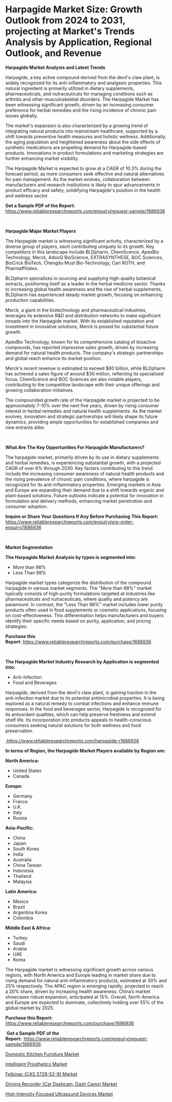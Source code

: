 <p><h1>Harpagide Market Size: Growth Outlook from 2024 to 2031, projecting at Market's Trends Analysis by Application, Regional Outlook, and Revenue</h1></p><p><strong>Harpagide Market Analysis and Latest Trends</strong></p>
<p><p>Harpagide, a key active compound derived from the devil's claw plant, is widely recognized for its anti-inflammatory and analgesic properties. This natural ingredient is primarily utilized in dietary supplements, pharmaceuticals, and nutraceuticals for managing conditions such as arthritis and other musculoskeletal disorders. The Harpagide Market has been witnessing significant growth, driven by an increasing consumer preference for herbal remedies and the rising incidence of chronic pain issues globally.</p><p>The market's expansion is also characterized by a growing trend of integrating natural products into mainstream healthcare, supported by a shift towards preventive health measures and holistic wellness. Additionally, the aging population and heightened awareness about the side effects of synthetic medications are propelling demand for Harpagide-based products. Innovations in product formulations and marketing strategies are further enhancing market visibility.</p><p>The Harpagide Market is expected to grow at a CAGR of 10.3% during the forecast period, as more consumers seek effective and natural alternatives for pain management. As the market evolves, collaboration between manufacturers and research institutions is likely to spur advancements in product efficacy and safety, solidifying Harpagide's position in the health and wellness sector.</p></p>
<p><strong>Get a Sample PDF of the Report:&nbsp;</strong> <a href="https://www.reliableresearchreports.com/enquiry/request-sample/1686936?utm_campaign=41&utm_medium=2&utm_source=Github&utm_content=ia&utm_term=31122024&utm_id=harpagide">https://www.reliableresearchreports.com/enquiry/request-sample/1686936</a></p>
<p>&nbsp;</p>
<p><strong>Harpagide Major Market Players</strong></p>
<p><p>The Harpagide market is witnessing significant activity, characterized by a diverse group of players, each contributing uniquely to its growth. Key competitors in this landscape include BLDpharm, ChemScence, ApexBio Technology, Merck, AdooQ BioScience, EXTRASYNTHESE, BOC Sciences, BioCrick BioTech, Chengdu Must Bio-Technology, Carl ROTH, and Pharmaffiliates.</p><p>BLDpharm specializes in sourcing and supplying high-quality botanical extracts, positioning itself as a leader in the herbal medicine sector. Thanks to increasing global health awareness and the rise of herbal supplements, BLDpharm has experienced steady market growth, focusing on enhancing production capabilities.</p><p>Merck, a giant in the biotechnology and pharmaceutical industries, leverages its extensive R&D and distribution networks to make significant inroads into the Harpagide market. With its established reputation and investment in innovative solutions, Merck is poised for substantial future growth.</p><p>ApexBio Technology, known for its comprehensive catalog of bioactive compounds, has reported impressive sales growth, driven by increasing demand for natural health products. The company's strategic partnerships and global reach enhance its market position.</p><p>Merck's recent revenue is estimated to exceed $60 billion, while BLDpharm has achieved a sales figure of around $30 million, reflecting its specialized focus. ChemScence and BOC Sciences are also notable players, contributing to the competitive landscape with their unique offerings and growing collaboration initiatives.</p><p>The compounded growth rate of the Harpagide market is projected to be approximately 7-10% over the next five years, driven by rising consumer interest in herbal remedies and natural health supplements. As the market evolves, innovation and strategic partnerships will likely shape its future dynamics, providing ample opportunities for established companies and new entrants alike.</p></p>
<p>&nbsp;</p>
<p><strong>What Are The Key Opportunities For Harpagide Manufacturers?</strong></p>
<p><p>The harpagide market, primarily driven by its use in dietary supplements and herbal remedies, is experiencing substantial growth, with a projected CAGR of over 6% through 2030. Key factors contributing to this trend include the increasing consumer awareness of natural health products and the rising prevalence of chronic pain conditions, where harpagide is recognized for its anti-inflammatory properties. Emerging markets in Asia and Europe are expanding their demand due to a shift towards organic and plant-based solutions. Future outlooks indicate a potential for innovation in formulation and delivery methods, enhancing market penetration and consumer adoption.</p></p>
<p><strong>Inquire or Share Your Questions If Any Before Purchasing This Report:</strong> <a href="https://www.reliableresearchreports.com/enquiry/pre-order-enquiry/1686936?utm_campaign=41&utm_medium=2&utm_source=Github&utm_content=ia&utm_term=31122024&utm_id=harpagide">https://www.reliableresearchreports.com/enquiry/pre-order-enquiry/1686936</a></p>
<p>&nbsp;</p>
<p><strong>Market Segmentation</strong></p>
<p><strong>The Harpagide Market Analysis by types is segmented into:</strong></p>
<p><ul><li>More than 98%</li><li>Less Than 98%</li></ul></p>
<p><p>Harpagide market types categorize the distribution of the compound harpagide in various market segments. The "More than 98%" market typically consists of high-purity formulations targeted at industries like pharmaceuticals and nutraceuticals, where quality and potency are paramount. In contrast, the "Less Than 98%" market includes lower purity products often used in food supplements or cosmetic applications, focusing on cost-effectiveness. This differentiation helps manufacturers and buyers identify their specific needs based on purity, application, and pricing strategies.</p></p>
<p><strong>Purchase this Report:&nbsp;</strong><a href="https://www.reliableresearchreports.com/purchase/1686936?utm_campaign=41&utm_medium=2&utm_source=Github&utm_content=ia&utm_term=31122024&utm_id=harpagide">https://www.reliableresearchreports.com/purchase/1686936</a></p>
<p>&nbsp;</p>
<p><strong>The Harpagide Market Industry Research by Application is segmented into:</strong></p>
<p><ul><li>Anti-Infection</li><li>Food and Beverages</li></ul></p>
<p><p>Harpagide, derived from the devil's claw plant, is gaining traction in the anti-infection market due to its potential antimicrobial properties. It is being explored as a natural remedy to combat infections and enhance immune responses. In the food and beverages sector, Harpagide is recognized for its antioxidant qualities, which can help preserve freshness and extend shelf life. Its incorporation into products appeals to health-conscious consumers seeking natural solutions for both wellness and food preservation.</p></p>
<p><a href="https://www.reliableresearchreports.com/harpagide-r1686936?utm_campaign=41&utm_medium=2&utm_source=Github&utm_content=ia&utm_term=31122024&utm_id=harpagide">&nbsp;https://www.reliableresearchreports.com/harpagide-r1686936</a></p>
<p><strong>In terms of Region, the Harpagide Market Players available by Region are:</strong></p>
<p>
    <p> <strong> North America: </strong>
        <ul>
            <li>United States</li>
            <li>Canada</li>
        </ul>
        </p> 
    <p> <strong> Europe: </strong>
        <ul>
            <li>Germany</li>
            <li>France</li>
            <li>U.K.</li>
            <li>Italy</li>
            <li>Russia</li>
        </ul>
        </p> 
    <p> <strong> Asia-Pacific: </strong>
        <ul>
            <li>China</li>
            <li>Japan</li>
            <li>South Korea</li>
            <li>India</li>
            <li>Australia</li>
            <li>China Taiwan</li>
            <li>Indonesia</li>
            <li>Thailand</li>
            <li>Malaysia</li>
        </ul>
        </p> 
    <p> <strong> Latin America: </strong>
        <ul>
            <li>Mexico</li>
            <li>Brazil</li>
            <li>Argentina Korea</li>
            <li>Colombia</li>
        </ul>
        </p> 
    <p> <strong> Middle East & Africa: </strong>
        <ul>
            <li>Turkey</li>
            <li>Saudi</li>
            <li>Arabia</li>
            <li>UAE</li>
            <li>Korea</li>
        </ul>
    </p>
    </p>
<p><p>The Harpagide market is witnessing significant growth across various regions, with North America and Europe leading in market share due to rising demand for natural anti-inflammatory products, estimated at 30% and 25% respectively. The APAC region is emerging rapidly, projected to reach a 20% share, driven by increasing health awareness. China’s market showcases robust expansion, anticipated at 15%. Overall, North America and Europe are expected to dominate, collectively holding over 55% of the global market by 2025.</p></p>
<p><strong>Purchase this Report: </strong><a href="https://www.reliableresearchreports.com/purchase/1686936?utm_campaign=41&utm_medium=2&utm_source=Github&utm_content=ia&utm_term=31122024&utm_id=harpagide">https://www.reliableresearchreports.com/purchase/1686936</a></p>
<p>&nbsp;<strong>Get a Sample PDF of the Report:&nbsp;&nbsp;</strong><a href="https://www.reliableresearchreports.com/enquiry/request-sample/1686936?utm_campaign=41&utm_medium=2&utm_source=Github&utm_content=ia&utm_term=31122024&utm_id=harpagide">https://www.reliableresearchreports.com/enquiry/request-sample/1686936</a></p>
<p><strong></strong></p>
<p><p><a href="https://github.com/sca704osol/Market-Research-Report-List-1/blob/main/domestic-kitchen-furniture-market.md?utm_campaign=41&utm_medium=2&utm_source=Github&utm_content=ia&utm_term=31122024&utm_id=harpagide">Domestic Kitchen Furniture Market</a></p><p><a href="https://github.com/kbollin866/Market-Research-Report-List-1/blob/main/intelligent-prosthetics-market.md?utm_campaign=41&utm_medium=2&utm_source=Github&utm_content=ia&utm_term=31122024&utm_id=harpagide">Intelligent Prosthetics Market</a></p><p><a href="https://github.com/janraimondo83/Market-Research-Report-List-1/blob/main/felbinac-cas-5728-52-9-market.md?utm_campaign=41&utm_medium=2&utm_source=Github&utm_content=ia&utm_term=31122024&utm_id=harpagide">Felbinac (CAS 5728-52-9) Market</a></p><p><a href="https://github.com/nicoletavirag/Market-Research-Report-List-5/blob/main/driving-recorder-car-dashcam-dash-cams-market.md?utm_campaign=41&utm_medium=2&utm_source=Github&utm_content=ia&utm_term=31122024&utm_id=harpagide">Driving Recorder (Car Dashcam, Dash Cams) Market</a></p><p><a href="https://github.com/sholympia197070/Market-Research-Report-List-1/blob/main/high-intensity-focused-ultrasound-devices-market.md?utm_campaign=41&utm_medium=2&utm_source=Github&utm_content=ia&utm_term=31122024&utm_id=harpagide">High Intensity Focused Ultrasound Devices Market</a></p></p>
